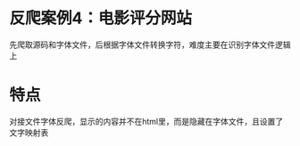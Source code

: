 # 反爬案例4：电影评分网站
先爬取源码和字体文件，后根据字体文件转换字符，难度主要在识别字体文件逻辑上
# 特点
对接文件字体反爬，显示的内容并不在html里，而是隐藏在字体文件，且设置了文字映射表